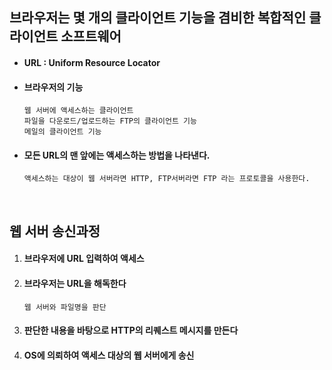 ## 브라우저는 몇 개의 클라이언트 기능을 겸비한 복합적인 클라이언트 소프트웨어


* #### URL : Uniform Resource Locator 
* #### 브라우저의 기능
      웹 서버에 액세스하는 클라이언트    
      파일을 다운로드/업로드하는 FTP의 클라이언트 기능
      메일의 클라이언트 기능

* #### 모든 URL의 맨 앞에는 액세스하는 방법을 나타낸다. 
      액세스하는 대상이 웹 서버라면 HTTP, FTP서버라면 FTP 라는 프로토콜을 사용한다.

<br>

## 웹 서버 송신과정

1. #### 브라우저에 URL 입력하여 액세스
2. #### 브라우저는 URL을 해독한다 
       웹 서버와 파일명을 판단
3. #### 판단한 내용을 바탕으로 HTTP의 리퀘스트 메시지를 만든다
4. #### OS에 의뢰하여 액세스 대상의 웹 서버에게 송신
